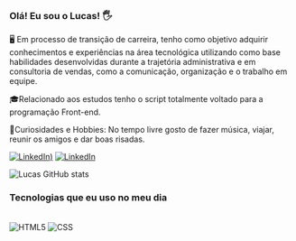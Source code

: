 ### Olá! Eu sou o Lucas! 🖐️

🖥️  Em processo de transição de carreira, tenho como objetivo adquirir conhecimentos e experiências na área tecnológica utilizando como base habilidades desenvolvidas durante a trajetória administrativa e em consultoria de vendas, como a comunicação, organização e o trabalho em equipe. 

🎓Relacionado aos estudos tenho o script totalmente voltado para a programação Front-end.

🔎Curiosidades e Hobbies: No tempo livre gosto de fazer música, viajar, reunir os amigos e dar boas risadas.

[![LinkedIn](https://img.shields.io/badge/Instagram-E4405F?style=for-the-badge&logo=instagram&logoColor=white))](https://www.instagram.com/lucasalves0722/)
[![LinkedIn](https://img.shields.io/badge/LinkedIn-0077B5?style=for-the-badge&logo=linkedin&logoColor=white)](https://www.linkedin.com/in/lucas-alves-messias-6a004a200/)

![Lucas GitHub stats](https://github-readme-stats.vercel.app/api?username=lucasalves0722&show_icons=true&theme=radical)

### Tecnologias que eu uso no meu dia

<div style="display: inline_block"><br/>
  <img aling="center" alt="HTML5" src="https://img.shields.io/badge/HTML5-E34F26?style=for-the-badge&logo=html5&logoColor=white">
  <img aling="center" alt="CSS" src="https://img.shields.io/badge/CSS3-1572B6?style=for-the-badge&logo=css3&logoColor=white">
</div><br/>


